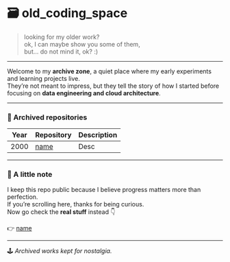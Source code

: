 # 🗃️ old_coding_space  

> looking for my older work?  
> ok, I can maybe show you some of them,  
> but… do not mind it, ok? :)  

---

Welcome to my **archive zone**, a quiet place where my early experiments and learning projects live.  
They’re not meant to impress, but they tell the story of how I started before focusing on **data engineering and cloud architecture**.

---

### 🧩 Archived repositories

| Year | Repository | Description |
|------|-------------|-------------|
| 2000 | [name](link) | Desc |


---

### 💬 A little note
I keep this repo public because I believe progress matters more than perfection.  
If you’re scrolling here, thanks for being curious.  
Now go check the **real stuff** instead 👇  

👉 [name](link)  


---

🕹️ *Archived works kept for nostalgia.*
